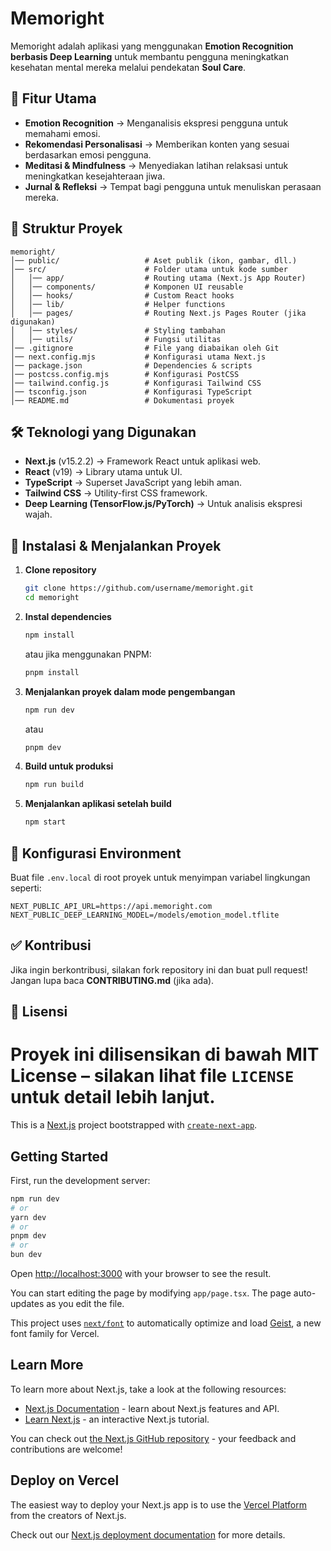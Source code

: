 # Memoright

Memoright adalah aplikasi yang menggunakan **Emotion Recognition berbasis Deep Learning** untuk membantu pengguna meningkatkan kesehatan mental mereka melalui pendekatan **Soul Care**.

## 🚀 Fitur Utama

- **Emotion Recognition** → Menganalisis ekspresi pengguna untuk memahami emosi.
- **Rekomendasi Personalisasi** → Memberikan konten yang sesuai berdasarkan emosi pengguna.
- **Meditasi & Mindfulness** → Menyediakan latihan relaksasi untuk meningkatkan kesejahteraan jiwa.
- **Jurnal & Refleksi** → Tempat bagi pengguna untuk menuliskan perasaan mereka.

## 📂 Struktur Proyek

```
memoright/
│── public/                   # Aset publik (ikon, gambar, dll.)
│── src/                      # Folder utama untuk kode sumber
│   │── app/                  # Routing utama (Next.js App Router)
│   │── components/           # Komponen UI reusable
│   │── hooks/                # Custom React hooks
│   │── lib/                  # Helper functions
│   │── pages/                # Routing Next.js Pages Router (jika digunakan)
│   │── styles/               # Styling tambahan
│   │── utils/                # Fungsi utilitas
│── .gitignore                # File yang diabaikan oleh Git
│── next.config.mjs           # Konfigurasi utama Next.js
│── package.json              # Dependencies & scripts
│── postcss.config.mjs        # Konfigurasi PostCSS
│── tailwind.config.js        # Konfigurasi Tailwind CSS
│── tsconfig.json             # Konfigurasi TypeScript
│── README.md                 # Dokumentasi proyek
```

## 🛠️ Teknologi yang Digunakan

- **Next.js** (v15.2.2) → Framework React untuk aplikasi web.
- **React** (v19) → Library utama untuk UI.
- **TypeScript** → Superset JavaScript yang lebih aman.
- **Tailwind CSS** → Utility-first CSS framework.
- **Deep Learning (TensorFlow.js/PyTorch)** → Untuk analisis ekspresi wajah.

## 📌 Instalasi & Menjalankan Proyek

1. **Clone repository**
   ```sh
   git clone https://github.com/username/memoright.git
   cd memoright
   ```

2. **Instal dependencies**
   ```sh
   npm install
   ```
   atau jika menggunakan PNPM:
   ```sh
   pnpm install
   ```

3. **Menjalankan proyek dalam mode pengembangan**
   ```sh
   npm run dev
   ```
   atau
   ```sh
   pnpm dev
   ```

4. **Build untuk produksi**
   ```sh
   npm run build
   ```

5. **Menjalankan aplikasi setelah build**
   ```sh
   npm start
   ```

## 📌 Konfigurasi Environment

Buat file `.env.local` di root proyek untuk menyimpan variabel lingkungan seperti:

```
NEXT_PUBLIC_API_URL=https://api.memoright.com
NEXT_PUBLIC_DEEP_LEARNING_MODEL=/models/emotion_model.tflite
```

## ✅ Kontribusi

Jika ingin berkontribusi, silakan fork repository ini dan buat pull request! Jangan lupa baca **CONTRIBUTING.md** (jika ada).

## 📄 Lisensi

Proyek ini dilisensikan di bawah **MIT License** – silakan lihat file `LICENSE` untuk detail lebih lanjut.
=======
This is a [Next.js](https://nextjs.org) project bootstrapped with [`create-next-app`](https://nextjs.org/docs/app/api-reference/cli/create-next-app).

## Getting Started

First, run the development server:

```bash
npm run dev
# or
yarn dev
# or
pnpm dev
# or
bun dev
```

Open [http://localhost:3000](http://localhost:3000) with your browser to see the result.

You can start editing the page by modifying `app/page.tsx`. The page auto-updates as you edit the file.

This project uses [`next/font`](https://nextjs.org/docs/app/building-your-application/optimizing/fonts) to automatically optimize and load [Geist](https://vercel.com/font), a new font family for Vercel.

## Learn More

To learn more about Next.js, take a look at the following resources:

- [Next.js Documentation](https://nextjs.org/docs) - learn about Next.js features and API.
- [Learn Next.js](https://nextjs.org/learn) - an interactive Next.js tutorial.

You can check out [the Next.js GitHub repository](https://github.com/vercel/next.js) - your feedback and contributions are welcome!

## Deploy on Vercel

The easiest way to deploy your Next.js app is to use the [Vercel Platform](https://vercel.com/new?utm_medium=default-template&filter=next.js&utm_source=create-next-app&utm_campaign=create-next-app-readme) from the creators of Next.js.

Check out our [Next.js deployment documentation](https://nextjs.org/docs/app/building-your-application/deploying) for more details.

